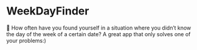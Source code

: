 # WeekDayFinder
📅 How often have you found yourself in a situation where you didn’t know the day of the week of a certain date? A great app that only solves one of your problems:) 
